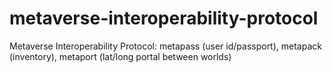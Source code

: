 # metaverse-interoperability-protocol
Metaverse Interoperability Protocol: metapass (user id/passport), metapack (inventory), metaport (lat/long portal between worlds)
